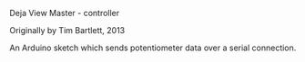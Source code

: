 Deja View Master - controller

Originally by Tim Bartlett, 2013

An Arduino sketch which sends potentiometer data over a serial connection.